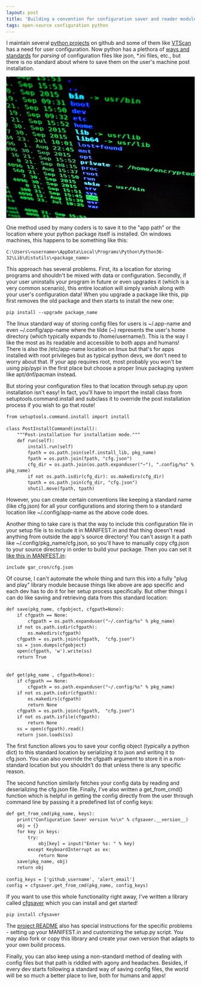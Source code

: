 ```yaml
---
layout: post
title: 'Building a convention for configuration saver and reader module in Python'
tags: open-source configuration python
---
```



I maintain several [python projects](https://github.com/prahladyeri) on github and some of them like [VTScan](https://github.com/prahladyeri/vtscan) has a need for user configuration. Now python has a plethora of [ways and standards](https://martin-thoma.com/configuration-files-in-python/) for *parsing* of configuration files like json, *.ini files, etc., but there is no standard about where to save them on the user's machine post installation.

![code-unix](/uploads/code-unix.jpeg)

One method used by many coders is to save it to the "app path" or the location where your python package itself is installed. On windows machines, this happens to be something like this:

	C:\Users\<username>\AppData\Local\Programs\Python\Python36-32\Lib\distutils\<package_name>
	
This approach has several problems. First, its a location for storing programs and shouldn't be mixed with data or configuration. Secondly, if your user uninstalls your program in future or even upgrades it (which is a very common scenario), this entire location will simply vanish along with your user's configuration data! When you upgrade a package like this, pip first removes the old package and then starts to install the new one:

	pip install --upgrade package_name
	
The linux standard way of storing config files for users is ~/.app-name and even ~/.config/app-name where the tilde (~) represents the user's home directory (which typically expands to /home/username/). This is the way I like the most as its readable and accessible to both apps and humans! There is also the /etc/app-name location on linux but that's for apps installed with root privileges but as typical python devs, we don't need to worry about that. If your app requires root, most probably you won't be using pip/pypi in the first place but choose a proper linux packaging system like apt/dnf/pacman instead.

But storing your configuration files to that location through setup.py upon installation isn't easy! In fact, you'll have to import the install class from setuptools.command.install and subclass it to override the post installation process if you wish to go that route!

	from setuptools.command.install import install

	class PostInstallCommand(install):
		"""Post-installation for installation mode."""
		def run(self):
			install.run(self)
			fpath = os.path.join(self.install_lib, pkg_name)
			fpath = os.path.join(fpath, "cfg.json")
			cfg_dir = os.path.join(os.path.expanduser("~"), ".config/%s" % pkg_name)
			if not os.path.isdir(cfg_dir): os.makedirs(cfg_dir)
			tpath = os.path.join(cfg_dir, "cfg.json")
			shutil.move(fpath, tpath)

However, you can create certain conventions like keeping a standard name (like cfg.json) for all your configurations and storing them to a standard location like ~/.config/app-name as the above code does.

Another thing to take care is that the way to include this configuration file in your setup file is to include it in MANIFEST.in and that thing doesn't read anything from outside the app's source directory! You can't assign it a path like ~/.config/pkg_name/cfg.json, so you'll have to manually copy cfg.json to your source directory in order to build your package. Then you can set it [like this in MANIFEST.in](https://github.com/prahladyeri/gar-cron/blob/master/MANIFEST.in):

	include gar_cron/cfg.json

Of course, I can't automate the whole thing and turn this into a fully "plug and play" library module because things like above are app specific and each dev has to do it for her setup process specifically. But other things I can do like saving and retrieving data from this standard location:

	def save(pkg_name, cfgobject, cfgpath=None):
		if cfgpath == None:
			cfgpath = os.path.expanduser("~/.config/%s" % pkg_name)
		if not os.path.isdir(cfgpath):
			os.makedirs(cfgpath)
		cfgpath = os.path.join(cfgpath,  "cfg.json")
		ss = json.dumps(cfgobject)
		open(cfgpath, 'w').write(ss)
		return True


	def get(pkg_name , cfgpath=None):
		if cfgpath == None:
			cfgpath = os.path.expanduser("~/.config/%s" % pkg_name)
		if not os.path.isdir(cfgpath):
			os.makedirs(cfgpath)
			return None
		cfgpath = os.path.join(cfgpath,  "cfg.json")
		if not os.path.isfile(cfgpath):
			return None
		ss = open(cfgpath).read()
		return json.loads(ss)

The first function allows you to save your config object (typically a python dict) to this standard location by serializing it to json and writing it to cfg.json. You can also override the cfgpath argument to store it in a non-standard location but you shouldn't do that unless there is any specific reason.

The second function similarly fetches your config data by reading and deserializing the cfg.json file. Finally, I've also written a get_from_cmd() function which is helpful in getting the config directly from the user through command line by passing it a predefined list of config keys:

	def get_from_cmd(pkg_name, keys):
		print("Configuration Saver version %s\n" % cfgsaver.__version__)
		obj = {}
		for key in keys:
			try: 
				obj[key] = input("Enter %s: " % key)
			except KeyboardInterrupt as ex:
				return None
		save(pkg_name, obj)
		return obj
		
	config_keys = ['github_username', 'alert_email']
	config = cfgsaver.get_from_cmd(pkg_name, config_keys)

	
If you want to use this whole functionality right away, I've written a library called [cfgsaver](https://github.com/prahladyeri/cfgsaver) which you can install and get started!

	pip install cfgsaver
	
The [project README](https://github.com/prahladyeri/cfgsaver) also has special instructions for the specific problems - setting up your MANIFEST.in and customizing the setup.py script. You may also fork or copy this library and create your own version that adapts to your own build process.

Finally, you can also keep using a non-standard method of dealing with config files but that path is riddled with agony and headaches. Besides, if every dev starts following a standard way of saving config files, the world will be so much a better place to live, both for humans and apps!